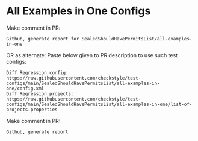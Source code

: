# All Examples in One Configs
Make comment in PR:
```
Github, generate report for SealedShouldHavePermitsList/all-examples-in-one
```
OR as alternate:
Paste below given to PR description to use such test configs:
```
Diff Regression config: https://raw.githubusercontent.com/checkstyle/test-configs/main/SealedShouldHavePermitsList/all-examples-in-one/config.xml
Diff Regression projects: https://raw.githubusercontent.com/checkstyle/test-configs/main/SealedShouldHavePermitsList/all-examples-in-one/list-of-projects.properties
```
Make comment in PR:
```
Github, generate report
```
